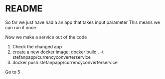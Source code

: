 # README
So far we just have had a an app that takes input parameter
This means we can run it once

Now we make a service out of the code

1. Check the changed app
2. create a new docker image: docker build . -t stefanpapp/currencyconverterservice
3. docker push stefanpapp/currencyconverterservice

Go to 5
